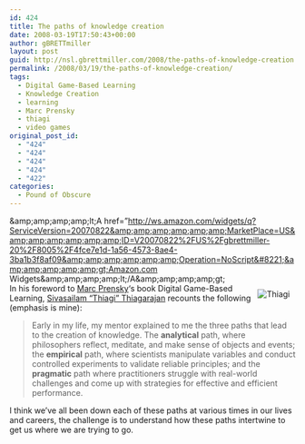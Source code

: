 ```yaml
---
id: 424
title: The paths of knowledge creation
date: 2008-03-19T17:50:43+00:00
author: gBRETTmiller
layout: post
guid: http://nsl.gbrettmiller.com/2008/the-paths-of-knowledge-creation
permalink: /2008/03/19/the-paths-of-knowledge-creation/
tags:
  - Digital Game-Based Learning
  - Knowledge Creation
  - learning
  - Marc Prensky
  - thiagi
  - video games
original_post_id:
  - "424"
  - "424"
  - "424"
  - "424"
  - "422"
categories:
  - Pound of Obscure
---
```

&amp;amp;amp;amp;amp;lt;A href=&#8221;http://ws.amazon.com/widgets/q?ServiceVersion=20070822&amp;amp;amp;amp;amp;amp;MarketPlace=US&amp;amp;amp;amp;amp;amp;ID=V20070822%2FUS%2Fgbrettmiller-20%2F8005%2F4fce7e1d-1a56-4573-8ae4-3ba1b3f8af09&amp;amp;amp;amp;amp;amp;Operation=NoScript&#8221;&amp;amp;amp;amp;amp;gt;Amazon.com Widgets&amp;amp;amp;amp;amp;lt;/A&amp;amp;amp;amp;amp;gt;  
<img src="http://nostraightlines.files.wordpress.com/2008/03/031908-1950-thepathsofk1.png?w=640" alt="Thiagi" align="right" hspace="10" vspace="10" data-recalc-dims="1" /> In his foreword to [Marc Prensky](http://www.marcprensky.com/)&#8216;s book <a>Digital Game-Based Learning</a>, [Sivasailam &#8220;Thiagi&#8221; Thiagarajan](http://www.thiagi.com/who-we-are.html) recounts the following (emphasis is mine):

> Early in my life, my mentor explained to me the three paths that lead to the creation of knowledge. The **analytical** path, where philosophers reflect, meditate, and make sense of objects and events; the **empirical** path, where scientists manipulate variables and conduct controlled experiments to validate reliable principles; and the **pragmatic** path where practitioners struggle with real-world challenges and come up with strategies for effective and efficient performance.

I think we&#8217;ve all been down each of these paths at various times in our lives and careers, the challenge is to understand how these paths intertwine to get us where we are trying to go.